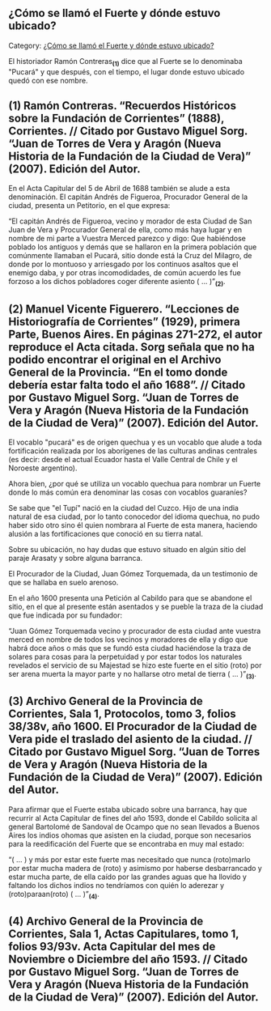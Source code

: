 ## ¿Cómo se llamó el Fuerte y dónde estuvo ubicado?

Category: [¿Cómo se llamó el Fuerte y dónde estuvo ubicado?](http://descubrircorrientes.com.ar/2012/index.php/1781-historia-desde-el-origen-hasta-1814/corrientes-colonial-primeras-noticias/la-ciudad-de-vera-hasta-fines-del-siglo-xvi/el-sitio-al-fuerte/como-se-llamo-el-fuerte-y-donde-estuvo-ubicado)

El historiador Ramón Contreras<sub><strong>(1)</strong></sub> dice que al Fuerte se lo denominaba "Pucará" y que después, con el tiempo, el lugar donde estuvo ubicado quedó con ese nombre.

## **(1)** Ramón Contreras. “Recuerdos Históricos sobre la Fundación de Corrientes” (1888), Corrientes. // Citado por Gustavo Miguel Sorg. “Juan de Torres de Vera y Aragón (Nueva Historia de la Fundación de la Ciudad de Vera)” (2007). Edición del Autor.

En el Acta Capitular del 5 de Abril de 1688 también se alude a esta denominación. El capitán Andrés de Figueroa, Procurador General de la ciudad, presenta un Petitorio, en el que expresa:

“El capitán Andrés de Figueroa, vecino y morador de esta Ciudad de San Juan de Vera y Procurador General de ella, como más haya lugar y en nombre de mi parte a Vuestra Merced parezco y digo: Que habiéndose poblado los antiguos y demás que se hallaron en la primera población que comúnmente llamaban el Pucará, sitio donde está la Cruz del Milagro, de donde por lo montuoso y arriesgado por los continuos asaltos que el enemigo daba, y por otras incomodidades, de común acuerdo les fue forzoso a los dichos pobladores coger diferente asiento ( ... )”<sub><strong>(2)</strong></sub>.

## **(2)** Manuel Vicente Figuerero. “Lecciones de Historiografía de Corrientes” (1929), primera Parte, Buenos Aires. En páginas 271-272, el autor reproduce el Acta citada. Sorg señala que no ha podido encontrar el original en el Archivo General de la Provincia. “En el tomo donde debería estar falta todo el año 1688”. // Citado por Gustavo Miguel Sorg. “Juan de Torres de Vera y Aragón (Nueva Historia de la Fundación de la Ciudad de Vera)” (2007). Edición del Autor.

El vocablo "pucará" es de origen quechua y es un vocablo que alude a toda fortificación realizada por los aborígenes de las culturas andinas centrales (es decir: desde el actual Ecuador hasta el Valle Central de Chile y el Noroeste argentino).

Ahora bien, ¿por qué se utiliza un vocablo quechua para nombrar un Fuerte donde lo más común era denominar las cosas con vocablos guaraníes?

Se sabe que "el Tupí" nació en la ciudad del Cuzco. Hijo de una india natural de esa ciudad, por lo tanto conocedor del idioma quechua, no pudo haber sido otro sino él quien nombrara al Fuerte de esta manera, haciendo alusión a las fortificaciones que conoció en su tierra natal.

Sobre su ubicación, no hay dudas que estuvo situado en algún sitio del paraje Arasaty y sobre alguna barranca.

El Procurador de la Ciudad, Juan Gómez Torquemada, da un testimonio de que se hallaba en suelo arenoso.

En el año 1600 presenta una Petición al Cabildo para que se abandone el sitio, en el que al presente están asentados y se pueble la traza de la ciudad que fue indicada por su fundador:

“Juan Gómez Torquemada vecino y procurador de esta ciudad ante vuestra merced en nombre de todos los vecinos y moradores de ella y digo que habrá doce años o más que se fundó esta ciudad haciéndose la traza de solares para cosas para la perpetuidad y por estar todos los naturales revelados el servicio de su Majestad se hizo este fuerte en el sitio (roto) por ser arena muerta la mayor parte y no hallarse otro metal de tierra ( ... )”<sub><strong>(3)</strong></sub>.

## **(3)** Archivo General de la Provincia de Corrientes, Sala 1, Protocolos, tomo 3, folios 38/38v, año 1600. El Procurador de la Ciudad de Vera pide el traslado del asiento de la ciudad. // Citado por Gustavo Miguel Sorg. “Juan de Torres de Vera y Aragón (Nueva Historia de la Fundación de la Ciudad de Vera)” (2007). Edición del Autor.

Para afirmar que el Fuerte estaba ubicado sobre una barranca, hay que recurrir al Acta Capitular de fines del año 1593, donde el Cabildo solicita al general Bartolomé de Sandoval de Ocampo que no sean llevados a Buenos Aires los indios ohomas que asisten en la ciudad, porque son necesarios para la reedificación del Fuerte que se encontraba en muy mal estado:

“( ... ) y más por estar este fuerte mas necesitado que nunca (roto)marlo por estar mucha madera de (roto) y asimismo por haberse desbarrancado y estar mucha parte, de ella caído por las grandes aguas que ha llovido y faltando los dichos indios no tendríamos con quién lo aderezar y (roto)paraan(roto) ( ... )”<sub><strong>(4)</strong></sub>.

## **(4)** Archivo General de la Provincia de Corrientes, Sala 1, Actas Capitulares, tomo 1, folios 93/93v. Acta Capitular del mes de Noviembre o Diciembre del año 1593. // Citado por Gustavo Miguel Sorg. “Juan de Torres de Vera y Aragón (Nueva Historia de la Fundación de la Ciudad de Vera)” (2007). Edición del Autor.